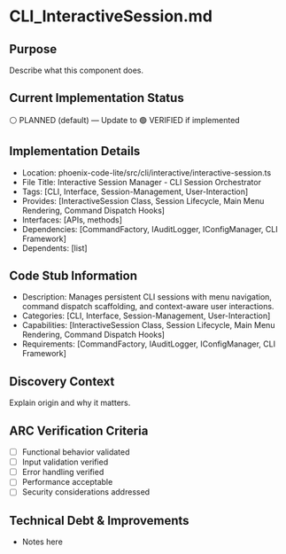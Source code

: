 # CLI_InteractiveSession.md

## Purpose
Describe what this component does.

## Current Implementation Status
⚪ PLANNED (default) — Update to 🟢 VERIFIED if implemented

## Implementation Details
- Location: phoenix-code-lite/src/cli/interactive/interactive-session.ts
- File Title: Interactive Session Manager - CLI Session Orchestrator
- Tags: [CLI, Interface, Session-Management, User-Interaction]
- Provides: [InteractiveSession Class, Session Lifecycle, Main Menu Rendering, Command Dispatch Hooks]
- Interfaces: [APIs, methods]
- Dependencies: [CommandFactory, IAuditLogger, IConfigManager, CLI Framework]
- Dependents: [list]

## Code Stub Information
- Description: Manages persistent CLI sessions with menu navigation, command dispatch scaffolding, and context-aware user interactions.
- Categories: [CLI, Interface, Session-Management, User-Interaction]
- Capabilities: [InteractiveSession Class, Session Lifecycle, Main Menu Rendering, Command Dispatch Hooks]
- Requirements: [CommandFactory, IAuditLogger, IConfigManager, CLI Framework]

## Discovery Context
Explain origin and why it matters.

## ARC Verification Criteria
- [ ] Functional behavior validated
- [ ] Input validation verified
- [ ] Error handling verified
- [ ] Performance acceptable
- [ ] Security considerations addressed

## Technical Debt & Improvements
- Notes here
